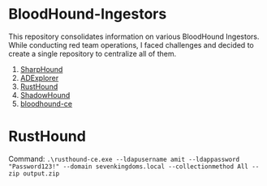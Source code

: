 # BloodHound-Ingestors

This repository consolidates information on various BloodHound Ingestors. While conducting red team operations, I faced challenges and decided to create a single repository to centralize all of them.

1. [SharpHound](https://github.com/SpecterOps/SharpHound.git)<br>
2. [ADExplorer](https://github.com/c3c/ADExplorerSnapshot.py.git)<br>
3. [RustHound](https://github.com/g0h4n/RustHound-CE)<br>
4. [ShadowHound](https://github.com/Friends-Security/ShadowHound)<br>
5. [bloodhound-ce](https://github.com/dirkjanm/BloodHound.py/tree/bloodhound-ce)


# RustHound

Command: `.\rusthound-ce.exe --ldapusername amit --ldappassword "Password123!" --domain sevenkingdoms.local --collectionmethod All --zip output.zip`
